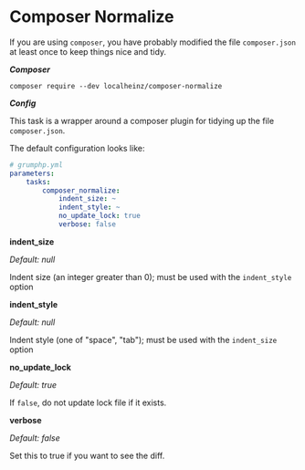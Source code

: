 # Composer Normalize

If you are using `composer`, you have probably modified the file `composer.json` at least once to keep things nice
and tidy.

***Composer***

```
composer require --dev localheinz/composer-normalize
```

***Config***

This task is a wrapper around a composer plugin for tidying up the file `composer.json`.

The default configuration looks like:

```yaml
# grumphp.yml
parameters:
    tasks:
        composer_normalize:
            indent_size: ~
            indent_style: ~
            no_update_lock: true
            verbose: false
```

**indent_size**

*Default: null*

Indent size (an integer greater than 0); must be used with the `indent_style` option

**indent_style**

*Default: null*

Indent style (one of "space", "tab"); must be used with the `indent_size` option

**no_update_lock**

*Default: true*

If `false`, do not update lock file if it exists.

**verbose**

*Default: false*

Set this to true if you want to see the diff.

